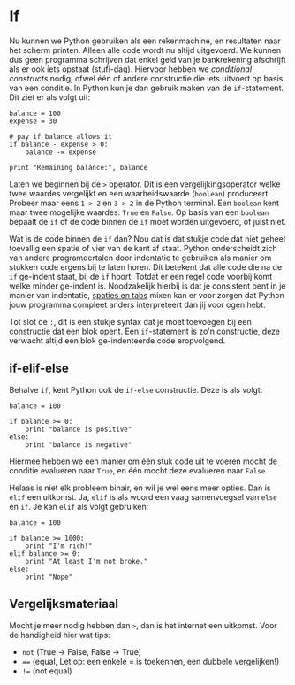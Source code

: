 # If

Nu kunnen we Python gebruiken als een rekenmachine, en resultaten naar het scherm printen. Alleen alle code wordt nu altijd uitgevoerd. We kunnen dus geen programma schrijven dat enkel geld van je bankrekening afschrijft als er ook iets opstaat (stufi-dag). Hiervoor hebben we *conditional constructs* nodig, ofwel één of andere constructie die iets uitvoert op basis van een conditie. In Python kun je dan gebruik maken van de `if`-statement. Dit ziet er als volgt uit:

```
balance = 100
expense = 30

# pay if balance allows it 
if balance - expense > 0:
    balance -= expense

print "Remaining balance:", balance
```

Laten we beginnen bij de `>` operator. Dit is een vergelijkingsoperator welke twee waardes vergelijkt en een waarheidswaarde (`boolean`) produceert. Probeer maar eens `1 > 2` en `3 > 2` in de Python terminal. Een `boolean` kent maar twee mogelijke waardes: `True` en `False`. Op basis van een `boolean` bepaalt de `if` of de code binnen de `if` moet worden uitgevoerd, of juist niet. 

Wat is de code binnen de `if` dan? Nou dat is dat stukje code dat niet geheel toevallig een spatie of vier van de kant af staat. Python onderscheidt zich van andere programeertalen door indentatie te gebruiken als manier om stukken code ergens bij te laten horen. Dit betekent dat alle code die na de `if` ge-indent staat, bij de `if` hoort. Totdat er een regel code voorbij komt welke minder ge-indent is. Noodzakelijk hierbij is dat je consistent bent in je manier van indentatie, [spaties en tabs](https://www.youtube.com/watch?v=SsoOG6ZeyUI) mixen kan er voor zorgen dat Python jouw programma compleet anders interpreteert dan jij voor ogen hebt.

Tot slot de `:`, dit is een stukje syntax dat je moet toevoegen bij een constructie dat een blok opent. Een `if`-statement is zo'n constructie, deze verwacht altijd een blok ge-indenteerde code eropvolgend.


## if-elif-else

Behalve `if`, kent Python ook de `if-else` constructie. Deze is als volgt:

```
balance = 100

if balance >= 0:
    print "balance is positive"
else:
    print "balance is negative"
```

Hiermee hebben we een manier om één stuk code uit te voeren mocht de conditie evalueren naar `True`, en één mocht deze evalueren naar `False`. 

Helaas is niet elk probleem binair, en wil je wel eens meer opties. Dan is `elif` een uitkomst. Ja, `elif` is als woord een vaag samenvoegsel van `else` en `if`. Je kan `elif` als volgt gebruiken:

```
balance = 100

if balance >= 1000:
    print "I'm rich!"
elif balance >= 0:
    print "At least I'm not broke."
else:
    print "Nope"
```


## Vergelijksmateriaal

Mocht je meer nodig hebben dan `>`, dan is het internet een uitkomst. Voor de handigheid hier wat tips:

* `not` (True -> False, False -> True)
* `==`  (equal, Let op: een enkele = is toekennen, een dubbele vergelijken!)
* `!=`  (not equal)
